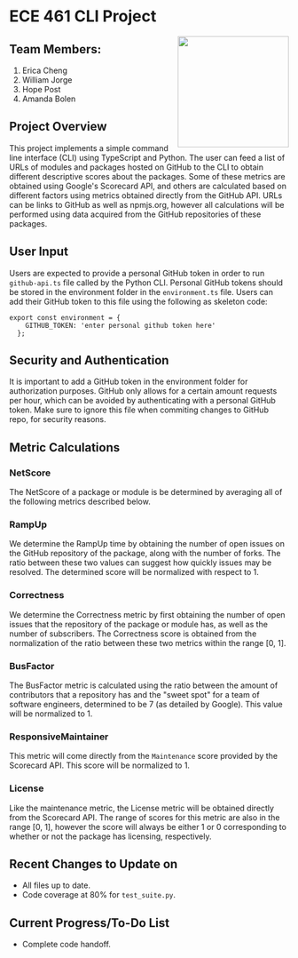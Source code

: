 # ECE 461 CLI Project

<img align="right" width="200" height="200" src="https://raw.githubusercontent.com/cheng452/ECE461/main/axolotl.png">

## Team Members:
1. Erica Cheng
2. William Jorge
3. Hope Post
4. Amanda Bolen


## Project Overview
This project implements a simple command line interface (CLI) using TypeScript and Python. The user can feed a list of URLs of modules and packages hosted on GitHub to the CLI to obtain different descriptive scores about the packages. Some of these metrics are obtained using Google's Scorecard API, and others are calculated based on different factors using metrics obtained directly from the GitHub API. URLs can be links to GitHub as well as npmjs.org, however all calculations will be performed using data acquired from the GitHub repositories of these packages.
## User Input
Users are expected to provide a personal GitHub token in order to run `github-api.ts` file called by the Python CLI. Personal GitHub tokens should be stored in the environment folder in the `environment.ts` file. Users can add their GitHub token to this file using the following as skeleton code:
```
export const environment = {
    GITHUB_TOKEN: 'enter personal github token here'
  };
```

## Security and Authentication
It is important to add a GitHub token in the environment folder for authorization purposes. GitHub only allows for a certain amount requests per hour, which can be avoided by authenticating with a personal GitHub token. Make sure to ignore this file when commiting changes to GitHub repo, for security reasons.

## Metric Calculations
### NetScore
The NetScore of a package or module is be determined by averaging all of the following metrics described below.
### RampUp
We determine the RampUp time by obtaining the number of open issues on the GitHub repository of the package, along with the number of forks. The ratio between these two values can suggest how quickly issues may be resolved. The determined score will be normalized with respect to 1.
### Correctness
We determine the Correctness metric by first obtaining the number of open issues that the repository of the package or module has, as well as the number of subscribers. The Correctness score is obtained from the normalization of the ratio between these two metrics within the range [0, 1]. 
### BusFactor
The BusFactor metric is calculated using the ratio between the amount of contributors that a repository  has and the "sweet spot" for a team of software engineers, determined to be 7 (as detailed by Google). This value will be normalized to 1.
### ResponsiveMaintainer
This metric will come directly from the `Maintenance` score provided by the Scorecard API. This score will be normalized to 1. 
### License
Like the maintenance metric, the License metric will be obtained directly from the Scorecard API. The range of scores for this metric are also in the range [0, 1], however the score will always be either 1 or 0 corresponding to whether or not the package has licensing, respectively.

## Recent Changes to Update on
+ All files up to date.
+ Code coverage at 80% for `test_suite.py`. 

## Current Progress/To-Do List
+ Complete code handoff. 
